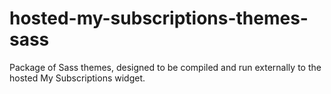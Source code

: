 # hosted-my-subscriptions-themes-sass
Package of Sass themes, designed to be compiled and run externally to the hosted My Subscriptions widget.

